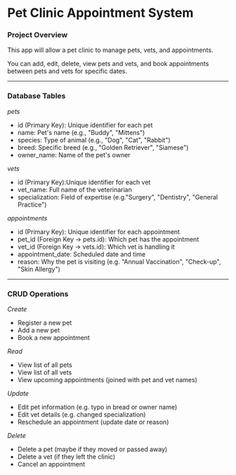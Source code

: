 # **Pet Clinic Appointment System**

### **Project Overview**
This app will allow a pet clinic to manage pets, vets, and appointments. 

You can add, edit, delete, view pets and vets, and book appointments between pets and vets for specific dates.

--- 

### **Database Tables**
*pets*
- id (Primary Key): Unique identifier for each pet
- name: Pet's name (e.g., "Buddy", "Mittens")
- species: Type of animal (e.g., "Dog", "Cat", "Rabbit")
- breed: Specific breed (e.g., "Golden Retriever", "Siamese")
- owner_name: Name of the pet's owner

*vets*
- id (Primary Key):Unique identifier for each vet
- vet_name: Full name of the veterinarian
- specialization: Field of expertise (e.g."Surgery", "Dentistry", "General Practice")

*appointments*
- id (Primary Key): Unique identifier for each appointment
- pet_id (Foreign Key -> pets.id): Which pet has the appointment
- vet_id (Foreign Key -> vets.id): Which vet is handling it
- appointment_date: Scheduled date and time
- reason: Why the pet is visiting (e.g. "Annual Vaccination", "Check-up", "Skin Allergy")

---

### **CRUD Operations**
*Create*
- Register a new pet
- Add a new pet
- Book a new appointment

*Read*
- View list of all pets
- View list of all vets
- View upcoming appointments (joined with pet and vet names)

*Update*
- Edit pet information (e.g. typo in bread or owner name)
- Edit vet details (e.g. changed specialization)
- Reschedule an appointment (update date or reason)

*Delete*
- Delete a pet (maybe if they moved or passed away)
- Delete a vet (if they left the clinic)
- Cancel an appointment
